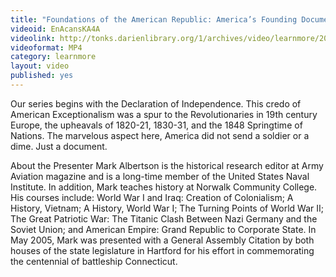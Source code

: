```yaml
---
title: "Foundations of the American Republic: America’s Founding Document"
videoid: EnAcansKA4A
videolink: http://tonks.darienlibrary.org/1/archives/video/learnmore/20170206_foundations_american_republic_founding_document.mp4
videoformat: MP4
category: learnmore
layout: video
published: yes
---
```


Our series begins with the Declaration of Independence. This credo of American Exceptionalism was a spur to the Revolutionaries in 19th century Europe, the upheavals of 1820-21, 1830-31, and the 1848 Springtime of Nations. The marvelous aspect here, America did not send a soldier or a dime. Just a document.

About the Presenter
Mark Albertson is the historical research editor at Army Aviation magazine and is a long-time member of the United States Naval Institute. In addition, Mark teaches history at Norwalk Community College. His courses include: World War I and Iraq: Creation of Colonialism; A History, Vietnam; A History, World War I; The Turning Points of World War II; The Great Patriotic War: The Titanic Clash Between Nazi Germany and the Soviet Union; and American Empire: Grand Republic to Corporate State. In May 2005, Mark was presented with a General Assembly Citation by both houses of the state legislature in Hartford for his effort in commemorating the centennial of battleship Connecticut.